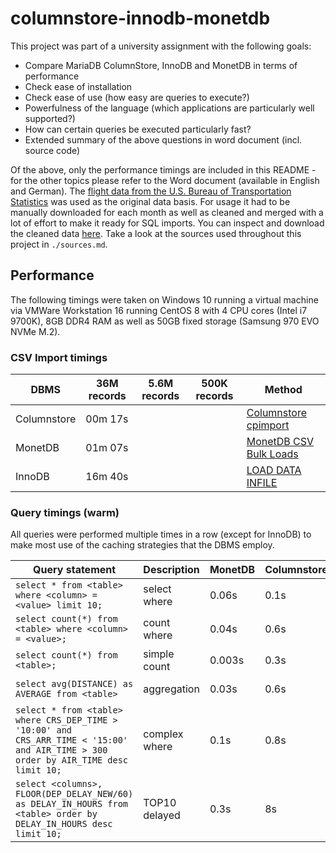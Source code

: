 # columnstore-innodb-monetdb

This project was part of a university assignment with the following goals:

- Compare MariaDB ColumnStore, InnoDB and MonetDB in terms of performance
- Check ease of installation
- Check ease of use (how easy are queries to execute?)
- Powerfulness of the language (which applications are particularly well supported?)
- How can certain queries be executed particularly fast?
- Extended summary of the above questions in word document (incl. source code)

Of the above, only the performance timings are included in this README - for the other topics please refer to the Word document (available in English and German).
The [flight data from the U.S. Bureau of Transportation Statistics](https://www.transtats.bts.gov/Fields.asp?gnoyr_VQ=FGJ) was used as the original data basis.
For usage it had to be manually downloaded for each month as well as cleaned and merged with a lot of effort to make it ready for SQL imports.
You can inspect and download the cleaned data [here](https://www.kaggle.com/bingecode/us-national-flight-data-2015-2020).
Take a look at the sources used throughout this project in `./sources.md`.

## Performance

The following timings were taken on Windows 10 running a virtual machine via VMWare Workstation 16 running CentOS 8 with 4 CPU cores (Intel i7 9700K), 8GB DDR4 RAM as well as 50GB fixed storage (Samsung 970 EVO NVMe M.2).

### CSV Import timings

| DBMS        | 36M records | 5.6M records | 500K records | Method                                                                                                            |
| ----------- | ----------- | ------------ | ------------ | ----------------------------------------------------------------------------------------------------------------- |
| Columnstore | 00m 17s     |              |              | [Columnstore cpimport](https://mariadb.com/docs/solutions/columnstore/load-columnstore-data/#cpimport)            |
| MonetDB     | 01m 07s     |              |              | [MonetDB CSV Bulk Loads](https://www.monetdb.org/Documentation/ServerAdministration/LoadingBulkData/CSVBulkLoads) |
| InnoDB      | 16m 40s     |              |              | [LOAD DATA INFILE](https://mariadb.com/kb/en/importing-data-into-mariadb/)                                        |

### Query timings (warm)

All queries were performed multiple times in a row (except for InnoDB) to make most use of the caching strategies that the DBMS employ.

| Query statement                                                                                                                     | Description   | MonetDB | Columnstore | InnoDB |
| ----------------------------------------------------------------------------------------------------------------------------------- | ------------- | ------- | ----------- | ------ |
| `select * from <table> where <column> = <value> limit 10;`                                                                          | select where  | 0.06s   | 0.1s        | 0.02s  |
| `select count(*) from <table> where <column> = <value>;`                                                                            | count where   | 0.04s   | 0.6s        | 0.02s  |
| `select count(*) from <table>;`                                                                                                     | simple count  | 0.003s  | 0.3s        | 5m 8s  |
| `select avg(DISTANCE) as AVERAGE from <table>`                                                                                      | aggregation   | 0.03s   | 0.6s        | 5m 38s |
| `select * from <table> where CRS_DEP_TIME > '10:00' and CRS_ARR_TIME < '15:00' and AIR_TIME > 300 order by AIR_TIME desc limit 10;` | complex where | 0.1s    | 0.8s        | 6m 6s  |
| `select <columns>, FLOOR(DEP_DELAY_NEW/60) as DELAY_IN_HOURS from <table> order by DELAY_IN_HOURS desc limit 10;`                   | TOP10 delayed | 0.3s    | 8s          | 6m 33s |
